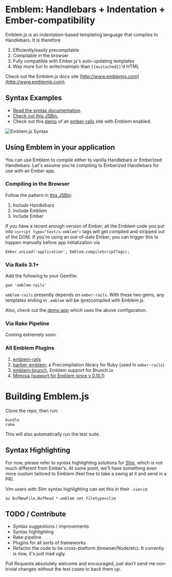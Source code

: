 # Emblem: Handlebars + Indentation + Ember-compatibility

Emblem.js is an indentation-based templating language that compiles
to Handlebars. It is therefore

1. Efficiently/easily precompilable
1. Compilable in the browser
1. Fully compatible with Ember.js's auto-updating templates
1. Way more fun to write/maintain than `{{mustached}}`'d HTML

Check out the Emblem.js docs site
[http://www.emblemjs.com](http://www.emblemjs.com).

## Syntax Examples

- [Read the syntax documentation](http://www.emblemjs.com/syntax).
- [Check out this JSBin.](http://jsbin.com/ulegec/47/edit)
- Check out this [demo](http://emblem-test.herokuapp.com/) of 
  an [ember-rails](https://github.com/machty/ember-rails) site
  with Emblem enabled.

![Emblem.js Syntax](https://s3.amazonaws.com/machty/emblem-sample.png)

## Using Emblem in your application

You can use Emblem to compile either to vanilla Handlebars or Emberized
Handlebars. Let's assume you're compiling to Emberized Handlebars
for use with an Ember app.

### Compiling in the Browser 

Follow the pattern in [this JSBin](http://jsbin.com/ulegec/47/edit):

1. Include Handlebars
1. Include Emblem
1. Include Ember

If you have a recent enough version of Ember, all the Emblem code you
put into `<script type="text/x-emblem">` tags will get compiled and
stripped out of the DOM. If you're using an out-of-date Ember, you
can trigger this to happen manually before app initialization via

```
Ember.onLoad('application', Emblem.compileScriptTags);
```

### Via Rails 3.1+

Add the following to your Gemfile:

```
gem 'emblem-rails'
```

`emblem-rails` presently depends on `ember-rails`. With these 
two gems, any templates ending in `.emblem` will be (pre)compiled 
with Emblem.js.

Also, check out the [demo app](https://github.com/machty/emblem-rails-demo)
which uses the above configuration.

### Via Rake Pipeline

Coming extremely soon.

### All Emblem Plugins

1. [emblem-rails](https://github.com/alexspeller/emblem-rails)
1. [barber-emblem](https://github.com/machty/barber-emblem), a
   Precompilation library for Ruby (used in `ember-rails`)
1. [emblem-brunch](https://github.com/machty/emblem-brunch), Emblem
   support for Brunch.io
1. [Mimosa (support for Emblem since v 0.10.1)](https://github.com/dbashford/mimosa)

# Building Emblem.js

Clone the repo, then run:

```
bundle
rake
```

This will also automatically run the test suite. 

## Syntax Highlighting

For now, please refer to syntax highlighting solutions for
[Slim](http://slim-lang.com/), which is not much different
from Ember's. At some point, we'll have something even more
custom tailored to Emblem (feel free to take a swing at it
and send in a PR).

Vim users with Slim syntax highlighting can set this in
their `.vimrc`s:

```
au BufNewFile,BufRead *.emblem set filetype=slim
```

## TODO / Contribute

- Syntax suggestions / improvements
- Syntax highlighting
- Rake pipeline
- Plugins for all sorts of frameworks
- Refactor the code to be cross-platform (browser/Node/etc).
  It currently is now, it's just mad ugly.

Pull Requests absolutely welcome and encouraged, just don't send me
non-trivial changes without the test cases to back them up.
